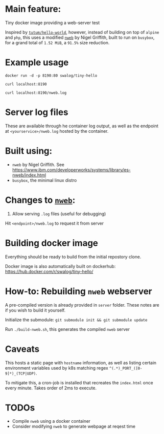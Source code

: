 # Main feature:
Tiny docker image providing a web-server test

Inspired by [`tutum/hello-world`](https://hub.docker.com/r/tutum/hello-world/), however, instead of building on top of `alpine` and `php`, this uses a modified [`nweb`](https://github.com/swarminglogic/nweb) by Nigel Griffith, built to run on `busybox`, for a grand total of `1.52 MiB`, a `91.5%` size reduction.

# Example usage

`docker run -d -p 8190:80 swalog/tiny-hello`

`curl localhost:8190`

`curl localhost:8190/nweb.log`

# Server log files

These are available through he container log output, as well as the endpoint at `<yourservice>/nweb.log` hosted by the container.

# Built using:

- `nweb` by Nigel Griffith. See https://www.ibm.com/developerworks/systems/library/es-nweb/index.html
- `busybox`, the minimal linux distro


# Changes to [`nweb`](https://github.com/swarminglogic/nweb):

1. Allow serving `.log` files (useful for debugging)

Hit `<endpoint>/nweb.log` to request it from server

# Building docker image

Everything should be ready to build from the initial repostory clone.

Docker image is also automatically built on dockerhub: https://hub.docker.com/r/swalog/tiny-hello/


# How-to: Rebuilding `nweb` webserver

A pre-compiled version is already provided in `server` folder. These notes are if you wish to build it yourself.

Initialize the submodule: `git submodule init && git submodule update`

Run `./build-nweb.sh`, this generates the compiled `nweb` server


# Caveats

This hosts a static page with `hostname` information, as well as listing certain environment variables used by k8s matching regex `^(.*)_PORT_([0-9]*)_(TCP|UDP)`.

To mitigate this, a cron-job is installed that recreates the `index.html` once every minute. Takes order of 2ms to execute.

# TODOs

 - Compile `nweb` using a docker container
 - Consider modifying `nweb` to generate webpage at reqest time
